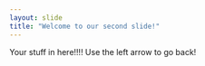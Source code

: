 ```yaml
---
layout: slide
title: "Welcome to our second slide!"
---
```

Your stuff in here!!!!
Use the left arrow to go back!
